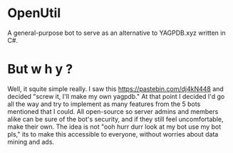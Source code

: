 # OpenUtil
A general-purpose bot to serve as an alternative to YAGPDB.xyz written in C#.

# But w h y ?
Well, it squite simple really. I saw this https://pastebin.com/dj4kN448 and decided "screw it, I'll make my own yagpdb." At that point I decided I'd go all the way and try to implement as many features from the 5 bots mentioned that I could. All open-source so server admins and members alike can be sure of the bot's security, and if they still feel uncomfortable, make their own.
The idea is not "ooh hurr durr look at my bot use my bot pls," its to make this accessible to everyone, without worries about data mining and ads.

